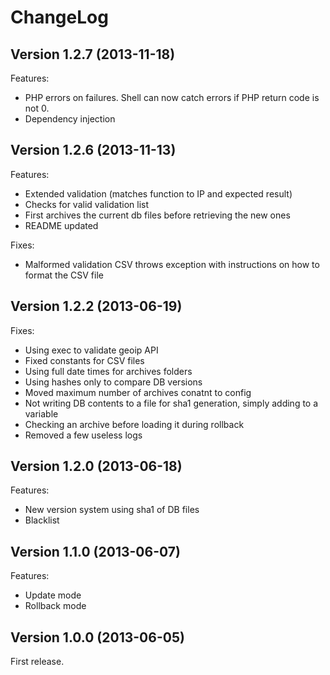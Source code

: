 ChangeLog
=========

## Version 1.2.7 (2013-11-18)

Features:

  - PHP errors on failures. Shell can now catch errors if PHP return code is not 0.
  - Dependency injection

## Version 1.2.6 (2013-11-13)

Features:

  - Extended validation (matches function to IP and expected result)
  - Checks for valid validation list
  - First archives the current db files before retrieving the new ones
  - README updated

Fixes:

  - Malformed validation CSV throws exception with instructions on how to format the CSV file

## Version 1.2.2 (2013-06-19)

Fixes:

  - Using exec to validate geoip API
  - Fixed constants for CSV files
  - Using full date times for archives folders
  - Using hashes only to compare DB versions
  - Moved maximum number of archives conatnt to config
  - Not writing DB contents to a file for sha1 generation, simply adding to a variable
  - Checking an archive before loading it during rollback
  - Removed a few useless logs

## Version 1.2.0 (2013-06-18)

Features:

  - New version system using sha1 of DB files
  - Blacklist

## Version 1.1.0 (2013-06-07)

Features:

  - Update mode
  - Rollback mode

## Version 1.0.0 (2013-06-05)

First release.